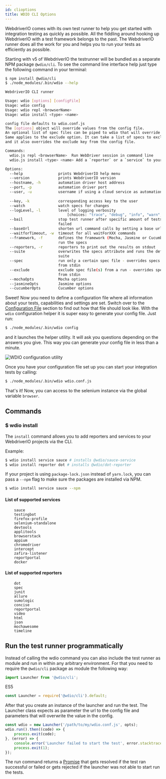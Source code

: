 ```yaml
---
id: clioptions
title: WDIO CLI Options
---
```


WebdriverIO comes with its own test runner to help you get started with integration testing as quickly as possible. All the fiddling around hooking up WebdriverIO with a test framework belongs to the past. The WebdriverIO runner does all the work for you and helps you to run your tests as efficiently as possible.

Starting with v5 of WebdriverIO the testrunner will be bundled as a separate NPM package `@wdio/cli`. To see the command line interface help just type the following command in your terminal:

```sh
$ npm install @wdio/cli
$ ./node_modules/.bin/wdio --help

WebdriverIO CLI runner

Usage: wdio [options] [configFile]
Usage: wdio config
Usage: wdio repl <browserName>
Usage: wdio install <type> <name>

config file defaults to wdio.conf.js
The [options] object will override values from the config file.
An optional list of spec files can be piped to wdio that will override configured specs.
Same applies to the exclude option. It can take a list of specs to exclude for a given run
and it also overrides the exclude key from the config file.

Commands:
  wdio.js repl <browserName>  Run WebDriver session in command line
  wdio.js install <type> <name> Add a `reporter` or a `service` to your WebdriverIO project

Options:
  --help                prints WebdriverIO help menu                   [boolean]
  --version             prints WebdriverIO version                     [boolean]
  --hostname, -h        automation driver host address                  [string]
  --port, -p            automation driver port                          [number]
  --user, -u            username if using a cloud service as automation backend
                                                                        [string]
  --key, -k             corresponding access key to the user            [string]
  --watch               watch specs for changes                        [boolean]
  --logLevel, -l        level of logging verbosity
                            [choices: "trace", "debug", "info", "warn", "error", "silent"]
  --bail                stop test runner after specific amount of tests have
                        failed                                          [number]
  --baseUrl             shorten url command calls by setting a base url [string]
  --waitforTimeout, -w  timeout for all waitForXXX commands             [number]
  --framework, -f       defines the framework (Mocha, Jasmine or Cucumber) to
                        run the specs                                   [string]
  --reporters, -r       reporters to print out the results on stdout     [array]
  --suite               overwrites the specs attribute and runs the defined
                        suite                                            [array]
  --spec                run only a certain spec file - overrides specs piped
                        from stdin                                       [array]
  --exclude             exclude spec file(s) from a run - overrides specs piped
                        from stdin                                       [array]
  --mochaOpts           Mocha options
  --jasmineOpts         Jasmine options
  --cucumberOpts        Cucumber options
```

Sweet! Now you need to define a configuration file where all information about your tests, capabilities and settings are set. Switch over to the [Configuration File](ConfigurationFile.md) section to find out how that file should look like. With the `wdio` configuration helper it is super easy to generate your config file. Just run:

```sh
$ ./node_modules/.bin/wdio config
```

and it launches the helper utility. It will ask you questions depending on the answers you give. This way
you can generate your config file in less than a minute.

![WDIO configuration utility](/img/config-utility.gif)

Once you have your configuration file set up you can start your
integration tests by calling:

```sh
$ ./node_modules/.bin/wdio wdio.conf.js
```

That's it! Now, you can access to the selenium instance via the global variable `browser`.

## Commands

### $ wdio install
The `install` command allows you to add reporters and services to your WebdriverIO projects via the CLI.

Example:

```bash
$ wdio install service sauce # installs @wdio/sauce-service
$ wdio install reporter dot # installs @wdio/dot-reporter
```

If your project is using `package-lock.json` instead of `yarn.lock`, you can pass a `--npm` flag to make sure the packages are installed via NPM.

```bash
$ wdio install service sauce --npm
```

#### List of supported services

```
    sauce
    testingbot
    firefox-profile
    selenium-standalone
    devtools
    applitools
    browserstack
    appium
    chromedriver
    intercept
    zafira-listener
    reportportal
    docker
```

#### List of supported reporters
```
    dot
    spec
    junit
    allure
    sumologic
    concise
    reportportal
    video
    html
    json
    mochawesome
    timeline
```


## Run the test runner programmatically

Instead of calling the wdio command you can also include the test runner as module and run in within any arbitrary environment. For that you need to require the `@wdio/cli` package as module the following way:

```js
import Launcher from '@wdio/cli';
```

ES5
```js
const Launcher = require('@wdio/cli').default;

```
After that you create an instance of the launcher and run the test. The Launcher class expects as parameter the url to the config file and parameters that will overwrite the value in the config.

```js
const wdio = new Launcher('/path/to/my/wdio.conf.js', opts);
wdio.run().then((code) => {
    process.exit(code);
}, (error) => {
    console.error('Launcher failed to start the test', error.stacktrace);
    process.exit(1);
});
```

The run command returns a [Promise](https://developer.mozilla.org/en-US/docs/Web/JavaScript/Reference/Global_Objects/Promise) that gets resolved if the test ran successful or failed or gets rejected if the launcher was not able to start run the tests.
